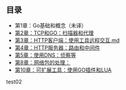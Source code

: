 ## 目录
- 第1章：Go基础和概念（未译）
- [第2章：TCP和GO：扫描器和代理](ch-2/第2章：TCP和GO：扫描器和代理.md )
- [第3章：HTTP客户端：使用工具远程交互.md](ch-3/第3章：HTTP客户端：使用工具远程交互.md)
- [第4章：HTTP服务器：路由和中间件](ch-4/第4章：HTTP服务器：路由和中间件.md)
- [第5章：使用DNS：侦察等](ch-5/第5章：使用DNS：侦察等.md)
- [第8章：网络包的处理：](ch-8/第8章：网络包的处理：.md)
- [第10章：可扩展工具：使用GO插件和LUA](ch-10/第10章：可扩展工具：使用GO插件和LUA.md)



test02
